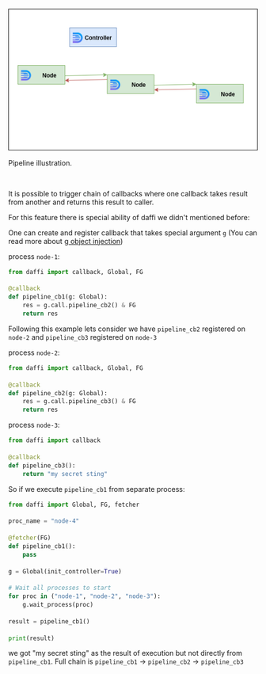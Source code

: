 ![pipeline](images/pipeline.png) 
<br/>

Pipeline illustration.

<br/>

It is possible to trigger chain of callbacks where one callback takes result from another and returns this result to caller.

For this feature there is special ability of daffi we didn't mentioned before:

One can create and register callback that takes special argument `g` (You can read more about [g object injection](g-object-injection.md))


process `node-1`:
```python
from daffi import callback, Global, FG

@callback
def pipeline_cb1(g: Global):
    res = g.call.pipeline_cb2() & FG
    return res
```

Following this example lets consider we have `pipeline_cb2` registered on `node-2` and `pipeline_cb3` registered on `node-3`


process `node-2`:
```python
from daffi import callback, Global, FG

@callback
def pipeline_cb2(g: Global):
    res = g.call.pipeline_cb3() & FG
    return res
```

process `node-3`:
```python
from daffi import callback

@callback
def pipeline_cb3():
    return "my secret sting"
```


So if we execute `pipeline_cb1` from separate process:

```python
from daffi import Global, FG, fetcher

proc_name = "node-4"

@fetcher(FG)
def pipeline_cb1():
    pass

g = Global(init_controller=True)

# Wait all processes to start
for proc in ("node-1", "node-2", "node-3"):
    g.wait_process(proc)

result = pipeline_cb1()

print(result)
```

we got "my secret sting" as the result of execution but not directly from `pipeline_cb1`.
Full chain is `pipeline_cb1` -> `pipeline_cb2` -> `pipeline_cb3`
